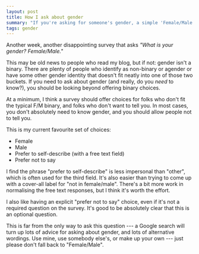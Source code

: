 ```yaml
---
layout: post
title: How I ask about gender
summary: "If you're asking for someone's gender, a simple 'Female/Male' isn't good enough. Here's what I use instead."
tags: gender
---
```


Another week, another disappointing survey that asks _"What is your gender? Female/Male."_

This may be old news to people who read my blog, but if not: gender isn't a binary.
There are plenty of people who identify as non-binary or agender or have some other gender identity that doesn't fit neatly into one of those two buckets.
If you need to ask about gender (and really, do you *need* to know?), you should be looking beyond offering binary choices.

At a minimum, I think a survey should offer choices for folks who don't fit the typical F/M binary, and folks who don't want to tell you.
In most cases, you don't absolutely need to know gender, and you should allow people not to tell you.

This is my current favourite set of choices:

* Female
* Male
* Prefer to self-describe (with a free text field)
* Prefer not to say

I find the phrase "prefer to self-describe" is less impersonal than "other", which is often used for the third field.
It's also easier than trying to come up with a cover-all label for "not in female/male".
There's a bit more work in normalising the free text responses, but I think it's worth the effort.

I also like having an explicit "prefer not to say" choice, even if it's not a required question on the survey.
It's good to be absolutely clear that this is an optional question.

This is far from the only way to ask this question --- a Google search will turn up lots of advice for asking about gender, and lots of alternative wordings.
Use mine, use somebody else's, or make up your own --- just please don't fall back to "Female/Male".
